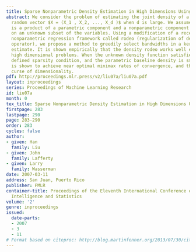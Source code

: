 ```yaml
---
title: Sparse Nonparametric Density Estimation in High Dimensions Using the Rodeo
abstract: We consider the problem of estimating the joint density of a $d$-dimensional
  random vector $X = (X_1 , X_2, ..., X_d )$ when d is large. We assume that the density
  is a product of a parametric component and a nonparametric component which depends
  on an unknown subset of the variables. Using a modification of a recently developed
  nonparametric regression framework called rodeo (regularization of derivative expectation
  operator), we propose a method to greedily select bandwidths in a kernel density
  estimate. It is shown empirically that the density rodeo works well even for very
  high dimensional problems. When the unknown density function satisfies a suitably
  defined sparsity condition, and the parametric baseline density is smooth, the approach
  is shown to achieve near optimal minimax rates of convergence, and thus avoids the
  curse of dimensionality.
pdf: http://proceedings.mlr.press/v2/liu07a/liu07a.pdf
layout: inproceedings
series: Proceedings of Machine Learning Research
id: liu07a
month: 0
tex_title: Sparse Nonparametric Density Estimation in High Dimensions Using the Rodeo
firstpage: 283
lastpage: 290
page: 283-290
order: 283
cycles: false
author:
- given: Han
  family: Liu
- given: John
  family: Lafferty
- given: Larry
  family: Wasserman
date: 2007-03-11
address: San Juan, Puerto Rico
publisher: PMLR
container-title: Proceedings of the Eleventh International Conference on Artificial
  Intelligence and Statistics
volume: '2'
genre: inproceedings
issued:
  date-parts:
  - 2007
  - 3
  - 11
# Format based on citeproc: http://blog.martinfenner.org/2013/07/30/citeproc-yaml-for-bibliographies/
---
```

